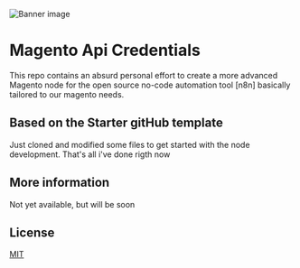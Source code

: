 ![Banner image](https://user-images.githubusercontent.com/10284570/173569848-c624317f-42b1-45a6-ab09-f0ea3c247648.png)

# Magento Api Credentials

This repo contains an absurd personal effort to create a more advanced Magento node for the open source no-code automation tool [n8n] basically tailored to our magento needs.

## Based on the Starter gitHub template

Just cloned and modified some files to get started with the node development. That's all i've done rigth now

## More information

Not yet available, but will be soon

## License

[MIT](https://github.com/n8n-io/n8n-nodes-starter/blob/master/LICENSE.md)
